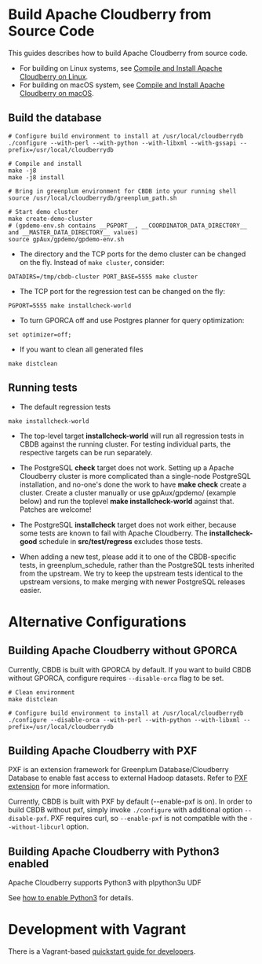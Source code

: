 <!-- For a better file structure, we moved this guide from original
Greenplum Database READE.md here. Thanks all the original writers.-->

# Build Apache Cloudberry from Source Code

This guides describes how to build Apache Cloudberry from source code.

- For building on Linux systems, see [Compile and Install Apache Cloudberry on Linux](./README.Linux.md).
- For building on macOS system, see [Compile and Install Apache Cloudberry on macOS](./README.macOS.md).

## Build the database

```
# Configure build environment to install at /usr/local/cloudberrydb
./configure --with-perl --with-python --with-libxml --with-gssapi --prefix=/usr/local/cloudberrydb

# Compile and install
make -j8
make -j8 install

# Bring in greenplum environment for CBDB into your running shell
source /usr/local/cloudberrydb/greenplum_path.sh

# Start demo cluster
make create-demo-cluster
# (gpdemo-env.sh contains __PGPORT__, __COORDINATOR_DATA_DIRECTORY__ and __MASTER_DATA_DIRECTORY__ values)
source gpAux/gpdemo/gpdemo-env.sh
```

- The directory and the TCP ports for the demo cluster can be changed on the fly.
Instead of `make cluster`, consider:

```
DATADIRS=/tmp/cbdb-cluster PORT_BASE=5555 make cluster
```

- The TCP port for the regression test can be changed on the fly:

```
PGPORT=5555 make installcheck-world
```

- To turn GPORCA off and use Postgres planner for query optimization:
```
set optimizer=off;
```

- If you want to clean all generated files
```
make distclean
```

## Running tests

* The default regression tests

```
make installcheck-world
```

* The top-level target __installcheck-world__ will run all regression
  tests in CBDB against the running cluster. For testing individual
  parts, the respective targets can be run separately.

* The PostgreSQL __check__ target does not work. Setting up a
  Apache Cloudberry cluster is more complicated than a single-node
  PostgreSQL installation, and no-one's done the work to have __make
  check__ create a cluster. Create a cluster manually or use
  gpAux/gpdemo/ (example below) and run the toplevel __make
  installcheck-world__ against that. Patches are welcome!

* The PostgreSQL __installcheck__ target does not work either, because
  some tests are known to fail with Apache Cloudberry. The
  __installcheck-good__ schedule in __src/test/regress__ excludes
  those tests.

* When adding a new test, please add it to one of the CBDB-specific tests,
  in greenplum_schedule, rather than the PostgreSQL tests inherited from the
  upstream. We try to keep the upstream tests identical to the upstream
  versions, to make merging with newer PostgreSQL releases easier.

# Alternative Configurations

## Building Apache Cloudberry without GPORCA

Currently, CBDB is built with GPORCA by default. If you want to build CBDB
without GPORCA, configure requires `--disable-orca` flag to be set.

```
# Clean environment
make distclean

# Configure build environment to install at /usr/local/cloudberrydb
./configure --disable-orca --with-perl --with-python --with-libxml --prefix=/usr/local/cloudberrydb
```

## Building Apache Cloudberry with PXF

PXF is an extension framework for Greenplum Database/Cloudberry
Database to enable fast access to external Hadoop datasets. Refer to
[PXF extension](../../gpcontrib/pxf_fdw/README.md) for more information.

Currently, CBDB is built with PXF by default (--enable-pxf is on).
In order to build CBDB without pxf, simply invoke `./configure` with additional option `--disable-pxf`.
PXF requires curl, so `--enable-pxf` is not compatible with the `--without-libcurl` option.

## Building Apache Cloudberry with Python3 enabled

Apache Cloudberry supports Python3 with plpython3u UDF

See [how to enable Python3](../../src/pl/plpython/README.md) for details.


# Development with Vagrant

There is a Vagrant-based [quickstart guide for developers](../vagrant/README.md).
